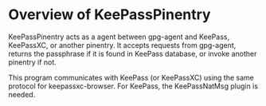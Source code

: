 # Overview of KeePassPinentry

KeePassPinentry acts as a agent between gpg-agent and KeePass, KeePassXC, or another pinentry. It accepts requests from gpg-agent, returns the passphrase if it is found in KeePass database, or invoke another pinentry if not.

This program communicates with KeePass (or KeePassXC) using the same protocol for keepassxc-browser. For KeePass, the KeePassNatMsg plugin is needed.
